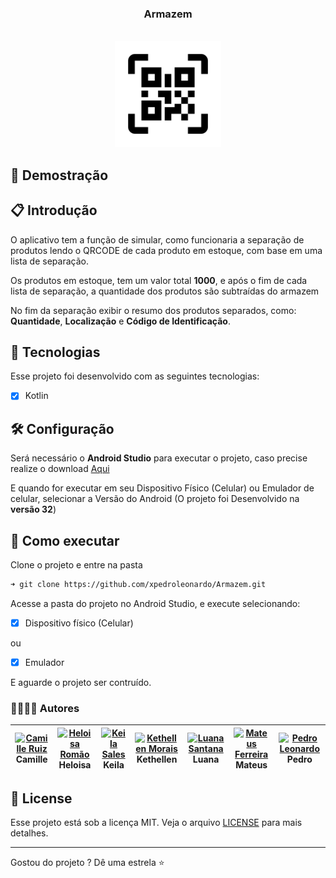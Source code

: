<div align="center">

### Armazem

<br/>

<img width="170px" src="./readme/app-icon.svg" title="Armazem - Logo" alt="Armazem - Logo">
</div>

## 🎥️ Demostração



## 📋️ Introdução

O aplicativo tem a função de simular, como funcionaria a separação de produtos lendo o QRCODE de cada produto em estoque, com base em uma lista de separação.

Os produtos em estoque, tem um valor total **1000**, e após o fim de cada lista de separação, a quantidade dos produtos são subtraídas do armazem

No fim da separação exibir o resumo dos produtos separados, como: **Quantidade**, **Localização** e **Código de Identificação**.

## 🧪 Tecnologias

Esse projeto foi desenvolvido com as seguintes tecnologias:

- [x] Kotlin

## 🛠 Configuração

Será necessário o **Android Studio** para executar o projeto, caso precise realize o download [Aqui](https://developer.android.com/studio)

E quando for executar em seu Dispositivo Físico (Celular) ou Emulador de celular, selecionar a Versão do Android (O projeto foi Desenvolvido na **versão 32**)

## 🚀 Como executar

Clone o projeto e entre na pasta

```bash
➜ git clone https://github.com/xpedroleonardo/Armazem.git
```

Acesse a pasta do projeto no Android Studio, e execute selecionando:

- [x] Dispositivo físico (Celular)

ou

- [x] Emulador

E aguarde o projeto ser contruído.


### 👨‍💻️👩‍💻️ Autores

| [<img src="https://avatars.githubusercontent.com/u/111441163?v=4" width='62px' title="Camille Ruiz">](https://github.com/camizru) <br> Camille | [<img src="https://avatars.githubusercontent.com/u/83608323?v=4" width='62px' title="Heloisa Romão">](https://github.com/HeloisaRomao) <br> Heloisa | [<img src="https://avatars.githubusercontent.com/u/67611596?v=4" width='62px' title="Keila Sales">](https://github.com/KeilaS06) <br> Keila | [<img src="https://avatars.githubusercontent.com/u/111459788?v=4" width='62px' title="Kethellen Morais">](https://github.com/kethellenmorais)<br> Kethellen | [<img src="https://avatars.githubusercontent.com/u/112582501?v=4" width='62px' title="Luana Santana">](https://github.com/santanaluana)<br> Luana| [<img src="https://avatars.githubusercontent.com/u/112817731?v=4" width='62px' title="Mateus Ferreira">](https://github.com/MafdSantana)<br>Mateus | [<img src="https://avatars.githubusercontent.com/u/50972494?v=4" width='62px' title="Pedro Leonardo">](https://github.com/xpedroleonardo) <br> Pedro |
| :-: | :-: | :-: | :-: | :-: | :-: | :-: |

## 📝 License

Esse projeto está sob a licença MIT. Veja o arquivo [LICENSE](LICENSE) para mais detalhes.

---

Gostou do projeto ? Dê uma estrela ⭐

